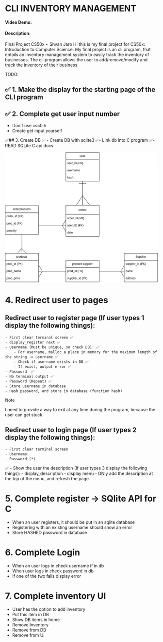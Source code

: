 # CLI INVENTORY MANAGEMENT
#### Video Demo: <URL HERE>
#### Description: 
Final Project CS50x ~ Shvan Jaro
Hi this is my final project for CS50x: Introduction to Computer Science.
My final project is an cli program, that entails an inventory management system to easily track the inventory of businesses. 
The cli program allows the user to add/remove/modify and track the inventory of their business.

TODO:
## ✅ 1. Make the display for the starting page of the CLI program 

## ✅ 2. Complete get user input number
- Don't use cs50.h
- Create get input yourself 

✅## 3. Create DB
✅ - Create DB with sqlite3
✅- Link db into C program
✅- READ SQLite C api docs

![Database](assets/DB-finalproject.drawio.png)

# 4. Redirect user to pages
## Redirect user to register page (If user types 1 display the following things):
    - First clear terminal screen ✅
    - display_register next ✅
    - Username (Must be unique, so check DB): ✅
        - For username, malloc a place in memory for the maximum length of the string -> username ✅
        - Check if username exists in DB ✅
        - If exist, output error ✅
    - Password  ✅
    - No terminal output ✅
    - Password (Repeat) ✅
    - Store username in database 
    - Hash password, and store in database (function hash)

> [!NOTE]
 > I need to provide a way to exit at any time during the program, because the user can get stuck.

## Redirect user to login page (If user types 2 display the following things):
    - First clear terminal screen
    - Username:
    - Password (*)

✅ - Show the user the description (If user types 3 display the following things):
    - display_description
    - display menu
    - ONly add the description at the top of the menu, and refresh the page. 

# 5. Complete register -> SQlite API for C
- When an user registers, it should be put in an sqlite database
- Registering with an existing username should show an error
- Store HASHED password in database

# 6. Complete Login 
- When an user logs in check username if in db
- When user logs in check password in db
- If one of the two fails display error

# 7. Complete inventory UI
- User has the option to add inventory
- Put this item in DB
- Show DB items in home 
- Remove Inventory
- Remove from DB
- Remove from UI
